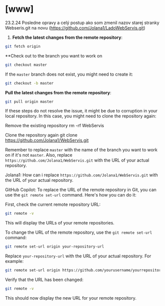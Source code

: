 # [www]

23.2.24 Posledne opravy a celý postup ako som zmenil nazov starej stranky Webseris.git na novu (<https://github.com/Jolana1/LadoWebServis.git>)

1. **Fetch the latest changes from the remote repository**:

```bash
git fetch origin
```

**Check out to the branch you want to work on

```bash
git checkout master
```

If the `master` branch does not exist, you might need to create it:

```bash
git checkout -b master
```

**Pull the latest changes from the remote repository**:

```bash
git pull origin master
```

If these steps do not resolve the issue, it might be due to corruption in your local repository. In this case, you might need to clone the repository again:

Remove the existing repository
rm -rf WebServis

Clone the repository again
git clone <https://github.com/Jolana1/WebServis.git>

Remember to replace `master` with the name of the branch you want to work on if it's not `master`. Also, replace `https://github.com/Jolana1/WebServis.git` with the URL of your actual repository.

Jolana1:
How can i replace `https://github.com/Jolana1/WebServis.git` with the URL of your actual repository.

GitHub Copilot: To replace the URL of the remote repository in Git, you can use the `git remote set-url` command. Here's how you can do it:

First, check the current remote repository URL:

```bash
git remote -v
```

This will display the URLs of your remote repositories.

To change the URL of the remote repository, use the `git remote set-url` command:

```bash
git remote set-url origin your-repository-url
```

Replace `your-repository-url` with the URL of your actual repository. For example:

```bash
git remote set-url origin https://github.com/yourusername/yourrepository.git
```

Verify that the URL has been changed:

```bash
git remote -v
```

This should now display the new URL for your remote repository.
